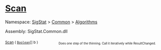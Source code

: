 # [Scan](./HSCPThinningStep-100664156.md)

Namespace: [SigStat]() > [Common](./../../README.md) > [Algorithms](./../README.md)

Assembly: SigStat.Common.dll

<sub>[Scan](./HSCPThinningStep-100664156.md) ( [`Boolean`](https://docs.microsoft.com/en-us/dotnet/api/System.Boolean)[] b )</sub>&nbsp; &nbsp; &nbsp; &nbsp; &nbsp; &nbsp; &nbsp; &nbsp; &nbsp;<sub><sub>Does one step of the thinning. Call it iteratively while ResultChanged.</sub></sub>
